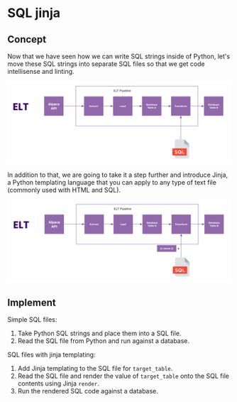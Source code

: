 # SQL jinja

## Concept 

Now that we have seen how we can write SQL strings inside of Python, let's move these SQL strings into separate SQL files so that we get code intellisense and linting. 

![sql_files.png](images/sql_files.png)

In addition to that, we are going to take it a step further and introduce Jinja, a Python templating language that you can apply to any type of text file (commonly used with HTML and SQL). 

![sql_files_jinja.png](images/sql_files_jinja.png)

## Implement 

Simple SQL files: 
1. Take Python SQL strings and place them into a SQL file. 
2. Read the SQL file from Python and run against a database. 


SQL files with jinja templating: 
1. Add Jinja templating to the SQL file for `target_table`. 
2. Read the SQL file and render the value of `target_table` onto the SQL file contents using Jinja `render`. 
3. Run the rendered SQL code against a database. 